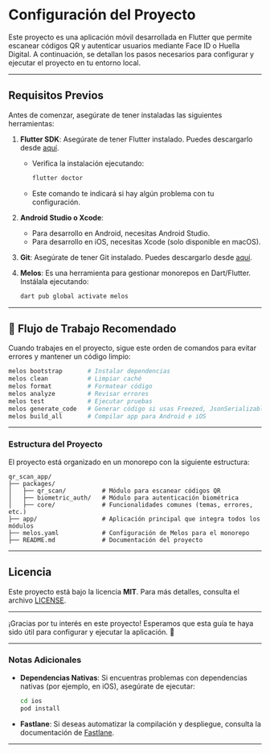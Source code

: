 # Configuración del Proyecto

Este proyecto es una aplicación móvil desarrollada en Flutter que permite escanear códigos QR y autenticar usuarios mediante Face ID o Huella Digital. A continuación, se detallan los pasos necesarios para configurar y ejecutar el proyecto en tu entorno local.

---

## **Requisitos Previos**

Antes de comenzar, asegúrate de tener instaladas las siguientes herramientas:

1. **Flutter SDK**: Asegúrate de tener Flutter instalado. Puedes descargarlo desde [aquí](https://flutter.dev/docs/get-started/install).
   - Verifica la instalación ejecutando:
     ```bash
     flutter doctor
     ```
   - Este comando te indicará si hay algún problema con tu configuración.

2. **Android Studio o Xcode**:
   - Para desarrollo en Android, necesitas Android Studio.
   - Para desarrollo en iOS, necesitas Xcode (solo disponible en macOS).

3. **Git**: Asegúrate de tener Git instalado. Puedes descargarlo desde [aquí](https://git-scm.com/).

4. **Melos**: Es una herramienta para gestionar monorepos en Dart/Flutter. Instálala ejecutando:
   ```bash
   dart pub global activate melos
   ```

---

## **🎯 Flujo de Trabajo Recomendado**
Cuando trabajes en el proyecto, sigue este orden de comandos para evitar errores y mantener un código limpio:  
```sh
melos bootstrap       # Instalar dependencias  
melos clean           # Limpiar caché  
melos format          # Formatear código  
melos analyze         # Revisar errores  
melos test            # Ejecutar pruebas  
melos generate_code   # Generar código si usas Freezed, JsonSerializable, etc.  
melos build_all       # Compilar app para Android e iOS  
```

---

### **Estructura del Proyecto**

El proyecto está organizado en un monorepo con la siguiente estructura:

```
qr_scan_app/
├── packages/
│   ├── qr_scan/          # Módulo para escanear códigos QR
│   ├── biometric_auth/   # Módulo para autenticación biométrica
│   ├── core/             # Funcionalidades comunes (temas, errores, etc.)
├── app/                  # Aplicación principal que integra todos los módulos
├── melos.yaml            # Configuración de Melos para el monorepo
├── README.md             # Documentación del proyecto
```

---

## **Licencia**

Este proyecto está bajo la licencia **MIT**. Para más detalles, consulta el archivo [LICENSE](LICENSE).

---

¡Gracias por tu interés en este proyecto! Esperamos que esta guía te haya sido útil para configurar y ejecutar la aplicación. 🚀

---

### **Notas Adicionales**

- **Dependencias Nativas**: Si encuentras problemas con dependencias nativas (por ejemplo, en iOS), asegúrate de ejecutar:
  ```bash
  cd ios
  pod install
  ```
- **Fastlane**: Si deseas automatizar la compilación y despliegue, consulta la documentación de [Fastlane](https://docs.fastlane.tools/).

---